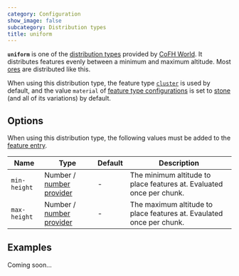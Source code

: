 ```yaml
---
category: Configuration
show_image: false
subcategory: Distribution types
title: uniform
---
```


**`uniform`** is one of the [distribution types](../) provided by [CoFH
World](../../../). It distributes features evenly between a minimum and maximum
altitude. Most [ores](https://minecraft.gamepedia.com/Ore) are distributed like
this.

When using this distribution type, the feature type
[`cluster`](../../feature-types/cluster/) is used by default, and the value
`material` of [feature type
configurations](../../feature-format/#feature-type-configuration) is set to
[stone](https://minecraft.gamepedia.com/Stone) (and all of its variations) by
default.


Options
-------

When using this distribution type, the following values must be added to the
[feature entry](../../feature-format/#features).


|Name|Type|Default|Description|
|--- |--- |--- |--- |
|`min-height`|Number / [number provider](../../common-formats/number-provider/)|-|The minimum altitude to place features at. Evaluated once per chunk.|
|`max-height`|Number / [number provider](../../common-formats/number-provider/)|-|The maximum altitude to place features at. Evaulated once per chunk.|



Examples
--------

Coming soon...
